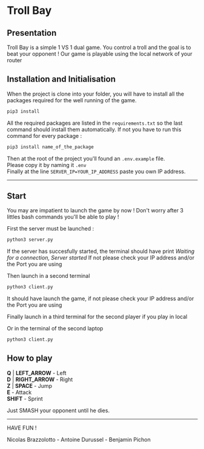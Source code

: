 # Troll Bay

## Presentation
Troll Bay is a simple 1 VS 1 dual game. You control a troll and the goal is to beat your opponent !
Our game is playable using the local network of your router
## Installation and Initialisation
When the project is clone into your folder, you will have to install all the packages required for the well running of the game.
```bash
pip3 install
```
All the required packages are listed in the `requirements.txt` so the last command should install them automatically.
If not you have to run this command for every package :
```bash
pip3 install name_of_the_package
```

Then at the root of the project you'll found an `.env.example` file.  
Please copy it by naming it `.env`  
Finally at the line `SERVER_IP=YOUR_IP_ADDRESS` paste you own IP address.
___
## Start
You may are impatient to launch the game by now !
Don't worry after 3 littles bash commands you'll be able to play !

First the server must be launched : 
```bash
python3 server.py
```
If the server has succesfully started, the terminal should have print *Waiting for a connection, Server started*
If not please check your IP address and/or the Port you are using

Then launch in a second terminal
```bash
python3 client.py
```

It should have launch the game, if not please check your IP address and/or the Port you are using

Finally launch in a third terminal for the second player if you play in local

Or in the terminal of the second laptop 
```bash
python3 client.py
```

## How to play
**Q** | **LEFT_ARROW** - Left  
**D** | **RIGHT_ARROW** - Right  
**Z** | **SPACE** - Jump  
**E** - Attack  
**SHIFT** - Sprint

Just SMASH your opponent until he dies.

___
HAVE FUN !

Nicolas Brazzolotto - Antoine Durussel - Benjamin Pichon